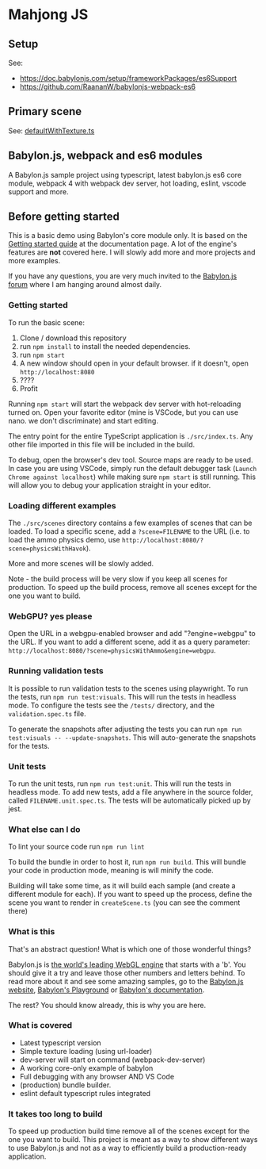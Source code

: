 # Mahjong JS

## Setup

See:

- <https://doc.babylonjs.com/setup/frameworkPackages/es6Support>
- <https://github.com/RaananW/babylonjs-webpack-es6>

## Primary scene

See: [defaultWithTexture.ts](src/scenes/defaultWithTexture.ts)

## Babylon.js, webpack and es6 modules

A Babylon.js sample project using typescript, latest babylon.js es6 core module, webpack 4 with webpack dev server, hot loading, eslint, vscode support and more.

## Before getting started

This is a basic demo using Babylon's core module only. It is based on the [Getting started guide](https://doc.babylonjs.com/) at the documentation page. A lot of the engine's features are **not** covered here. I will slowly add more and more projects and more examples.

If you have any questions, you are very much invited to the [Babylon.js forum](https://forum.babylonjs.com) where I am hanging around almost daily.

### Getting started

To run the basic scene:

1. Clone / download this repository
2. run `npm install` to install the needed dependencies.
3. run `npm start`
4. A new window should open in your default browser. if it doesn't, open `http://localhost:8080`
5. ????
6. Profit

Running `npm start` will start the webpack dev server with hot-reloading turned on. Open your favorite editor (mine is VSCode, but you can use nano. we don't discriminate) and start editing.

The entry point for the entire TypeScript application is `./src/index.ts`. Any other file imported in this file will be included in the build.

To debug, open the browser's dev tool. Source maps are ready to be used. In case you are using VSCode, simply run the default debugger task (`Launch Chrome against localhost`) while making sure `npm start` is still running. This will allow you to debug your application straight in your editor.

### Loading different examples

The `./src/scenes` directory contains a few examples of scenes that can be loaded. To load a specific scene, add a `?scene=FILENAME` to the URL (i.e. to load the ammo physics demo, use `http://localhost:8080/?scene=physicsWithHavok`).

More and more scenes will be slowly added.

Note - the build process will be very slow if you keep all scenes for production. To speed up the build process, remove all scenes except for the one you want to build.

### WebGPU? yes please

Open the URL in a webgpu-enabled browser and add "?engine=webgpu" to the URL. If you want to add a different scene, add it as a query parameter: `http://localhost:8080/?scene=physicsWithAmmo&engine=webgpu`.

### Running validation tests

It is possible to run validation tests to the scenes using playwright. To run the tests, run `npm run test:visuals`. This will run the tests in headless mode.
To configure the tests see the `/tests/` directory, and the `validation.spec.ts` file.

To generate the snapshots after adjusting the tests you can run `npm run test:visuals -- --update-snapshots`. This will auto-generate the snapshots for the tests.

### Unit tests

To run the unit tests, run `npm run test:unit`. This will run the tests in headless mode.
To add new tests, add a file anywhere in the source folder, called `FILENAME.unit.spec.ts`. The tests will be automatically picked up by jest.

### What else can I do

To lint your source code run `npm run lint`

To build the bundle in order to host it, run `npm run build`. This will bundle your code in production mode, meaning is will minify the code.

Building will take some time, as it will build each sample (and create a different module for each). If you want to speed up the process, define the scene you want to render in `createScene.ts` (you can see the comment there)

### What is this

That's an abstract question! What is which one of those wonderful things?

Babylon.js is [the world's leading WebGL engine](https://babylonjs.com) that starts with a 'b'. You should give it a try and leave those other numbers and letters behind. To read more about it and see some amazing samples, go to the [Babylon.js website](https://babylonjs.com), [Babylon's Playground](https://playground.babylonjs.com) or [Babylon's documentation](https://doc.babylonjs.com).

The rest? You should know already, this is why you are here.

### What is covered

- Latest typescript version
- Simple texture loading (using url-loader)
- dev-server will start on command (webpack-dev-server)
- A working core-only example of babylon
- Full debugging with any browser AND VS Code
- (production) bundle builder.
- eslint default typescript rules integrated

### It takes too long to build

To speed up production build time remove all of the scenes except for the one you want to build.
This project is meant as a way to show different ways to use Babylon.js and not as a way to efficiently build a production-ready application.
